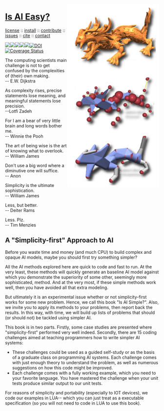 <a name=top><img align=right width=300 src="https://github.com/aiez/eg/blob/master/etc/img/dragon.png">
<h1><a href="/README.md#top">Is AI Easy?</a></h1> 
<p> <a
href="https://github.com/aiez/eg/blob/master/LICENSE">license</a> :: <a
href="https://github.com/aiez/eg/blob/master/INSTALL.md#top">install</a> :: <a
href="https://github.com/aiez/eg/blob/master/CODE_OF_CONDUCT.md#top">contribute</a> :: <a
href="https://github.com/aiez/eg/issues">issues</a> :: <a
href="https://github.com/aiez/eg/blob/master/CITATION.md#top">cite</a> :: <a
href="https://github.com/aiez/eg/blob/master/CONTACT.md#top">contact</a> </p><p> 
<img src="https://img.shields.io/badge/license-mit-red"><img 
src="https://img.shields.io/badge/language-lua-orange"><img 
src="https://img.shields.io/badge/purpose-ai,se-blueviolet"><img 
src="https://img.shields.io/badge/platform-mac,*nux-informational"><a 
     href="https://travis-ci.org/github/sehero/lua"><img 
src="https://travis-ci.org/aiez/eg.svg?branch=master"></a><a 
     href="https://zenodo.org/badge/latestdoi/263210595"><img 
src="https://zenodo.org/badge/263210595.svg" alt="DOI"></a><a 
     href='https://coveralls.io/github/aiez/lua?branch=master'><img i
src='https://coveralls.io/repos/github/aiez/eg/badge.svg?branch=master' alt='Coverage Status' /></a></p>


The computing scientists main challenge is not to get confused by the complexities of (their) own making.    
-- E.W. Dijkstra

As complexity rises, precise statements lose meaning, and meaningful statements lose precision.   
--Lotfi Zadeh

For I am a bear of very little brain and long words bother me.    
-- Winnie the Pooh

The art of being wise is the art of knowing what to overlook.     
-- William James

Don't use a big word where a diminutive one will suffice.    
-- Anon

Simplicity is the ultimate sophistication.     
-- William James

Less, but better.    
-- Deiter Rams

Less. Plz.     
-- Tim Menzies

## A "Simplicity-first" Approach to AI

Before you waste time and money (and   much CPU) to build complex
and opaque AI models, maybe you should first try something simpler?

All the AI methods explored here are quick to code and fast to run.
At  the very least, these methods will  quickly generate an baseline
AI model against which you demonstrate the  superiority   of  some
other, seemingly more sophisticated, method.  And at the very most,
if these simple methods work well, then you have avoided all that
extra modeling.

But ultimately it is an experimental issue whether or not
simplicity-first works for some new problem.  Hence, we call this
book "Is AI Simple?". Also, we invite you to apply its methods to
your problems, then report back the results.  In this way, with
time, we will build up lists of problems that should (or should
not) be tackled using simpler AI.

This book is in two parts. Firstly, some case studies are presented
where "simplicity-first" performed very well indeed.  Secondly,
there are 15 coding challenges aimed at teaching programmers how
to write simpler AI systems:

- These challenges could be used as a guided self-study or as the
  basis of a graduate class on programming AI systems.  Each challenge
  comes with just enough theory to understand the problem, as well
  as numerous suggestions on how this code might be improved.
- Each challenge comes with a fully working example, which you
  need to your favorite language.  You have mastered the challenge
  when your unit tests produce similar output to our unit tests.

For reasons of simplicity and portability (especially to IOT devices),
we code our examples in LUA-- which you can just treat as a executable
specification (so you will not need to code in LUA to use this
book).

